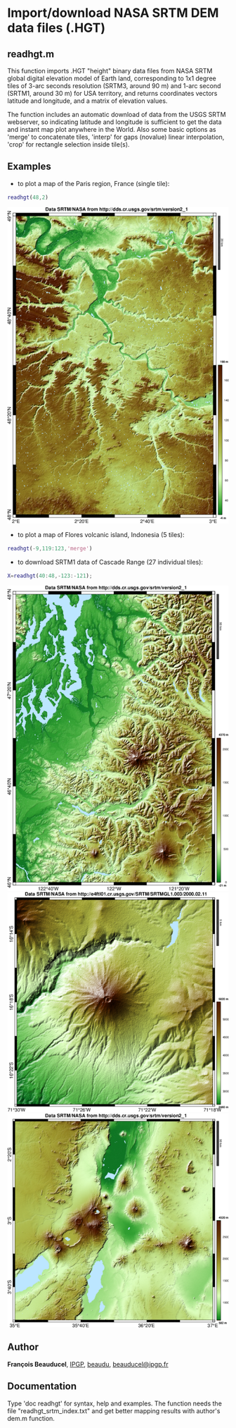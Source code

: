 # Import/download NASA SRTM DEM data files (.HGT)

## readhgt.m
This function imports .HGT "height" binary data files from NASA SRTM global digital elevation model of Earth land, corresponding to 1x1 degree tiles of 3-arc seconds resolution (SRTM3, around 90 m) and 1-arc second (SRTM1, around 30 m) for USA territory, and returns coordinates vectors latitude and longitude, and a matrix of elevation values.

The function includes an automatic download of data from the USGS SRTM webserver, so indicating latitude and longitude is sufficient to get the data and instant map plot anywhere in the World. Also some basic options as 'merge' to concatenate tiles, 'interp' for gaps (novalue) linear interpolation, 'crop' for rectangle selection inside tile(s).

## Examples
- to plot a map of the Paris region, France (single tile):
```matlab
readhgt(48,2)
```
![Paris, France (SRTM3) obtained with readhgt(48,2)](readhgt_example_paris.png)

- to plot a map of Flores volcanic island, Indonesia (5 tiles):
```matlab
readhgt(-9,119:123,'merge')
```

- to download SRTM1 data of Cascade Range (27 individual tiles):
```matlab
X=readhgt(40:48,-123:-121);
```

![Around Seattle, USA (SRTM1) obtained with readhgt(46:47,-123:-122)](readhgt_example_seattle.png)
![Misti volcano,  (SRTM1) obtained with readhgt([-16.4,-16.2,-71.5,-71.3])](readhgt_example_misti.png)
![East African Rift volcanoes, Tanzania  (SRTM3) obtained with readhgt(-4:-3,35:36)](readhgt_example_tanzania.png)


## Author
**François Beauducel**, [IPGP](www.ipgp.fr), [beaudu](https://github.com/beaudu), beauducel@ipgp.fr 

## Documentation
Type 'doc readhgt' for syntax, help and examples. The function needs the file "readhgt_srtm_index.txt" and get better mapping results with author's dem.m function.
